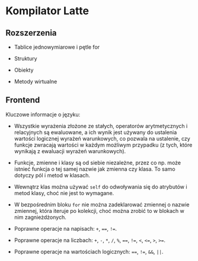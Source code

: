 # Kompilator Latte

## Rozszerzenia

- Tablice jednowymiarowe i pętle for

- Struktury

- Obiekty

- Metody wirtualne

## Frontend

Kluczowe informacje o języku:


- Wszystkie wyrażenia złożone ze stałych, operatorów arytmetycznych i relacyjnych są ewaluowane, a ich wynik jest używany do ustalenia wartości logicznej wyrażeń warunkowych, co pozwala na ustalenie, czy funkcje zwracają wartości w każdym możliwym przypadku (z tych, które wynikają z ewaluacji wyrażeń warunkowych).

- Funkcje, zmienne i klasy są od siebie niezależne, przez co np. może istnieć funkcja o tej samej nazwie jak zmienna czy klasa. To samo dotyczy pól i metod w klasach.

- Wewnątrz klas można używać `self` do odwoływania się do atrybutów i metod klasy, choć nie jest to wymagane.

- W bezpośrednim bloku `for` nie można zadeklarować zmiennej o nazwie zmiennej, która iteruje po kolekcji, choć można zrobić to w blokach w nim zagnieżdżonych.

- Poprawne operacje na napisach: `+`, `==`, `!=`.

- Poprawne operacje na liczbach: `+`, `-`, `*`, `/`, `%`, `==`, `!=`, `<`, `<=`, `>`, `>=`.

- Poprawne operacje na wartościach logicznych: `==`, `!=`, `&&`, `||`.
